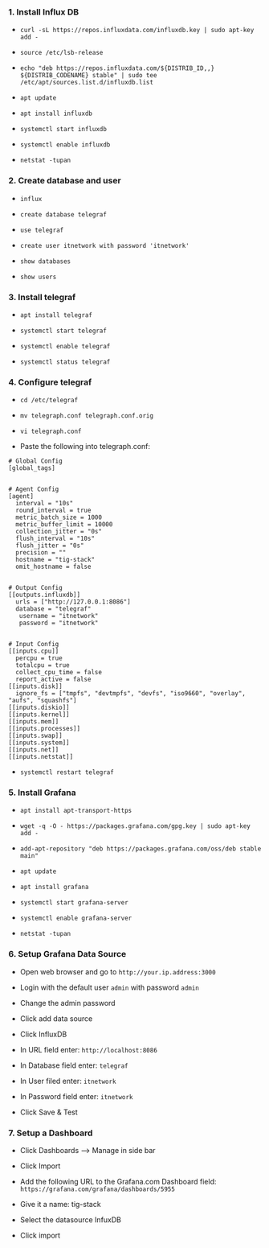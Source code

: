 ### 1. Install Influx DB

- `curl -sL https://repos.influxdata.com/influxdb.key | sudo apt-key add -`

- `source /etc/lsb-release`

- `echo "deb https://repos.influxdata.com/${DISTRIB_ID,,} ${DISTRIB_CODENAME} stable" | sudo tee /etc/apt/sources.list.d/influxdb.list`

- `apt update`

- `apt install influxdb`

- `systemctl start influxdb`

- `systemctl enable influxdb`

- `netstat -tupan`


### 2. Create database and user

- `influx`

- `create database telegraf`

- `use telegraf`

- `create user itnetwork with password 'itnetwork'`

- `show databases`

- `show users`


### 3. Install telegraf

- `apt install telegraf`

- `systemctl start telegraf`

- `systemctl enable telegraf`

- `systemctl status telegraf`


### 4. Configure telegraf

- `cd /etc/telegraf`

- `mv telegraph.conf telegraph.conf.orig`

- `vi telegraph.conf`

- Paste the following into telegraph.conf:

```
# Global Config
[global_tags]


# Agent Config
[agent]
  interval = "10s"
  round_interval = true
  metric_batch_size = 1000
  metric_buffer_limit = 10000
  collection_jitter = "0s"
  flush_interval = "10s"
  flush_jitter = "0s"
  precision = ""
  hostname = "tig-stack"
  omit_hostname = false


# Output Config
[[outputs.influxdb]]
  urls = ["http://127.0.0.1:8086"]
  database = "telegraf"
   username = "itnetwork"
   password = "itnetwork"


# Input Config
[[inputs.cpu]]
  percpu = true
  totalcpu = true
  collect_cpu_time = false
  report_active = false
[[inputs.disk]]
  ignore_fs = ["tmpfs", "devtmpfs", "devfs", "iso9660", "overlay", "aufs", "squashfs"]
[[inputs.diskio]]
[[inputs.kernel]]
[[inputs.mem]]
[[inputs.processes]]
[[inputs.swap]]
[[inputs.system]]
[[inputs.net]]
[[inputs.netstat]]
```

- `systemctl restart telegraf`


### 5. Install Grafana

- `apt install apt-transport-https`

- `wget -q -O - https://packages.grafana.com/gpg.key | sudo apt-key add -`

- `add-apt-repository "deb https://packages.grafana.com/oss/deb stable main"`

- `apt update`

- `apt install grafana`

- `systemctl start grafana-server`

- `systemctl enable grafana-server`

- `netstat -tupan`


### 6. Setup Grafana Data Source

- Open web browser and go to `http://your.ip.address:3000`

- Login with the default user `admin` with password `admin`

- Change the admin password

- Click add data source

- Click InfluxDB

- In URL field enter: `http://localhost:8086`

- In Database field enter: `telegraf`

- In User filed enter: `itnetwork`

- In Password field enter: `itnetwork`

- Click Save & Test


### 7. Setup a Dashboard

- Click Dashboards --> Manage in side bar

- Click Import

- Add the following URL to the Grafana.com Dashboard field: `https://grafana.com/grafana/dashboards/5955`

- Give it a name: tig-stack

- Select the datasource InfuxDB

- Click import
